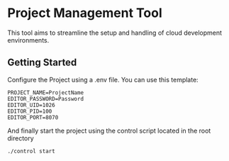 # Project Management Tool

This tool aims to streamline the setup and handling of cloud development environments.

## Getting Started

Configure the Project using a .env file. You can use this template:

```env
PROJECT_NAME=ProjectName
EDITOR_PASSWORD=Password
EDITOR_UID=1026
EDITOR_PID=100
EDITOR_PORT=8070
```

And finally start the project using the control script located in the root directory
```bash
./control start
```